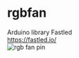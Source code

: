 # rgbfan

Arduino library Fastled <br>
https://fastled.io/ 
 <br>
![rgb fan pin](https://blogger.googleusercontent.com/img/b/R29vZ2xl/AVvXsEhF2hLMXOKSGo_vIUYhMa-rA0YjnK7QWsiqyKQMoecad5bbd-ueXKV7BoLryUClmYtoXG4KRaz5gnPyYgC5hB9P6E2feAmafcPBQDX_HPuiSxWGZFV1NOmDlXSA3rRDxpU1JB6aRXCRhBS05NDP40W7UlRPHSle8TzZnh2yYgWCvOg_ZcQOM21qVn5y/w640-h360/fanrgb-12.png)
